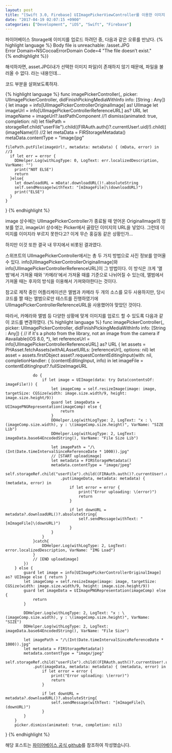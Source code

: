 ```yaml
---
layout: post
title: "[Swift 3.0, Firebase] UIImagePickerViewController를 이용한 이미지 업로드시 에러"
date: "2017-04-19 02:07:15 +0900"
categories: ["Development", "iOS", "Swift", "Firebase"]
---
```


파이어베이스 Storage에 이미지를 업로드 하려던 중, 다음과 같은 오류를 만났다.
{% highlight language %}
Body file is unreachable: /asset.JPG  
Error Domain=NSCocoaErrorDomain Code=4 "The file doesn’t exist."  
{% endhighlight %}}

해석하자면, asset.JPG(내가 선택한 이미지 파일)이 존재하지 않기 때문에, 파일을 불러올 수 없다.
라는 내용인데...

코드 부분을 살펴보도록하자.

{% highlight language %}
func imagePickerController(_ picker: UIImagePickerController, didFinishPickingMediaWithInfo info: [String : Any]) {
    let image = info[UIImagePickerControllerOriginalImage] as! UIImage
    let imageUrl = info[UIImagePickerControllerReferenceURL] as? URL
    let imageName = imageUrl?.lastPathComponent //1
    dismiss(animated: true, completion: nil)
    let filePath = storageRef.child("userFile").child((FIRAuth.auth()?.currentUser!.uid)!).child(((imageName)!)) //2
    let metaData = FIRStorageMetadata()
    metaData.contentType = "image/jpg"

    filePath.putFile(imageUrl!, metadata: metaData) { (mData, error) in //3
      if let err = error {
        DDHelper.Log(withLogType: 0, LogText: err.localizedDescription, VarName: "")
        print("NOT ELSE")
        return
      }else{
        let downloadURL = mData!.downloadURL()!.absoluteString
        self.sendMessage(withText: "[mImageFile]\(downloadURL)")
        print("ELSE")
      }
    }
}
{% endhighlight %}

image 상수에는 UIImagePickerController가 종료될 때 얻어온 OriginalImage의 정보를 얻고, imageUrl 상수에는 Picker에서 골랐던 이미지의 URL을 넣었다. 그런데 이미지를 이미지라 부르지 못한다고? 이게 무슨 홍길동 같은 상황인가...

하지만 이것 또한 결국 내 무지에서 비롯된 결과였다.

스위프트의 UIImagePickerController에서는 총 두 가지 방법으로 사진 정보를 얻어올 수 있다. info[UIImagePickerControllerOriginalImage]와 info[UIImagePickerControllerReferenceURL]이 그 방법이다. 이 방식은 크게 '앨범'에서 가져올 때와 '카메라'에서 가져올 때를 기준으로 나뉘어질 수 있는데, 앨범에서 가져올 때는 후자의 방식을 이용해서 가져와야한다는 것이다.

참고로 제작 중인 어플리케이션은 앨범과 카메라 두 개의 소스를 모두 사용하지만, 당시 코드를 짤 때는 앨범으로만 테스트를 진행하였기에 UIImagePickerControllerReferenceURL을 사용했어야 맞았던 것이다.

따라서, 카메라와 앨범 등 다양한 상황에 맞게 이미지를 업로드 할 수 있도록 다음과 같이 코드를 변경하였다.
{% highlight language %}
func imagePickerController(_ picker: UIImagePickerController, didFinishPickingMediaWithInfo info: [String : Any]) {
        // if it's a photo from the library, not an image from the camera
        if #available(iOS 8.0, \*), let referenceUrl = info[UIImagePickerControllerReferenceURL] as? URL {
            let assets = PHAsset.fetchAssets(withALAssetURLs: [referenceUrl], options: nil)
            let asset = assets.firstObject
            asset?.requestContentEditingInput(with: nil, completionHandler: { (contentEditingInput, info) in
                let imageFile = contentEditingInput?.fullSizeImageURL

                do {
                    if let image = UIImage(data: try Data(contentsOf: imageFile!)) {
                        let imageComp = self.resizeImage(image: image, targetSize: CGSize(width: image.size.width/9, height: image.size.height/9))
                        guard let imageData = UIImagePNGRepresentation(imageComp) else {
                            return
                        }
                        DDHelper.Log(withLogType: 2, LogText: "x : \(imageComp.size.width), y : \(imageComp.size.height)", VarName: "SIZE Lib")
                        DDHelper.Log(withLogType: 2, LogText: imageData.base64EncodedString(), VarName: "File Size Lib")

                        let imagePath = "/\(Int(Date.timeIntervalSinceReferenceDate * 1000)).jpg"
                        // [START uploadimage]
                        let metadata = FIRStorageMetadata()
                        metadata.contentType = "image/jpeg"
                        self.storageRef.child("userFile").child((FIRAuth.auth()?.currentUser!.uid)!).child(imagePath)
                            .put(imageData, metadata: metadata) { (metadata, error) in
                                if let error = error {
                                    print("Error uploading: \(error)")
                                    return
                                }

                                if let downURL = metadata?.downloadURL()?.absoluteString{
                                    self.sendMessage(withText: "[mImageFile]\(downURL)")
                                }
                        }
                    }
                }catch{
                    DDHelper.Log(withLogType: 2, LogText: error.localizedDescription, VarName: "IMG Load")
                }
                // [END uploadimage]
            })
        } else {
            guard let image = info[UIImagePickerControllerOriginalImage] as? UIImage else { return }
            let imageComp = self.resizeImage(image: image, targetSize: CGSize(width: image.size.width/9, height: image.size.height/9))
            guard let imageData = UIImagePNGRepresentation(imageComp) else {
                return
            }

            DDHelper.Log(withLogType: 2, LogText: "x : \(imageComp.size.width), y : \(imageComp.size.height)", VarName: "SIZE")
            DDHelper.Log(withLogType: 2, LogText: imageData.base64EncodedString(), VarName: "File Size")

            let imagePath = "/\(Int(Date.timeIntervalSinceReferenceDate * 1000)).jpg"
            let metadata = FIRStorageMetadata()
            metadata.contentType = "image/jpeg"
            self.storageRef.child("userFile").child((FIRAuth.auth()?.currentUser!.uid)!).child(imagePath)
                .put(imageData, metadata: metadata) { (metadata, error) in
                    if let error = error {
                        print("Error uploading: \(error)")
                        return
                    }

                    if let downURL = metadata?.downloadURL()?.absoluteString{
                        self.sendMessage(withText: "[mImageFile]\(downURL)")
                    }
            }
        }
        picker.dismiss(animated: true, completion: nil)
}
{% endhighlight %}

해당 포스트는 [파이어베이스 공식 github](https://github.com/firebase/quickstart-ios/blob/master/messaging/MessagingExampleSwift/AppDelegate.swift#L69-L98)를 참조하여 작성했습니다.
